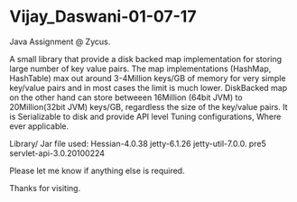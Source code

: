# Vijay_Daswani-01-07-17

Java Assignment @ Zycus.

A small library that provide a disk backed map implementation for storing large number of key value pairs. The map implementations (HashMap, HashTable) max out around 3-4Million keys/GB of memory for very simple key/value pairs and in most cases the limit is much lower. DiskBacked map on the other hand can store betweeen 16Million (64bit JVM) to 20Million(32bit JVM) keys/GB, regardless the size of the key/value pairs. It is Serializable to disk and provide API level Tuning configurations, Where ever applicable.

Library/ Jar file used: Hessian-4.0.38 jetty-6.1.26 jetty-util-7.0.0. pre5 servlet-api-3.0.20100224

Please let me know if anything else is required.

Thanks for visiting.
